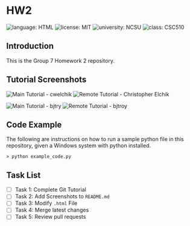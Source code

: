 # HW2
![language: HTML](https://img.shields.io/badge/language-HTML-orange)
![license: MIT](https://img.shields.io/badge/license-MIT-blue)
![university: NCSU](https://img.shields.io/badge/university-NCSU-red)
![class: CSC510](https://img.shields.io/badge/class-CSC_510-red)

## Introduction
This is the Group 7 Homework 2 repository.

## Tutorial Screenshots
![Main Tutorial - cwelchik](https://github.com/user-attachments/assets/d38d17f1-df27-4715-acea-b21eb7ce3f83)
![Remote Tutorial - Christopher Elchik](https://github.com/user-attachments/assets/5fc14d39-618d-45d6-bac3-d30a044da214)


![Main Tutorial - bjtry](https://github.com/user-attachments/assets/798a5eb0-49fe-4e0d-b992-4c40d3e94e0e)
![Remote Tutorial - bjtroy](https://github.com/user-attachments/assets/af4433c5-d1c5-4c7b-b5e8-5a62b7efee76)


## Code Example
The following are instructions on how to run a sample python file in this repository, given a Windows system with python installed.

```
> python example_code.py
```

## Task List

- [ ] Task 1: Complete Git Tutorial
- [ ] Task 2: Add Screenshots to `README.md`
- [ ] Task 3: Modify `.html` File
- [ ] Task 4: Merge latest changes
- [ ] Task 5: Review pull requests
